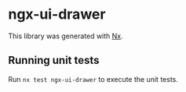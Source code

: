 # ngx-ui-drawer

This library was generated with [Nx](https://nx.dev).

## Running unit tests

Run `nx test ngx-ui-drawer` to execute the unit tests.
